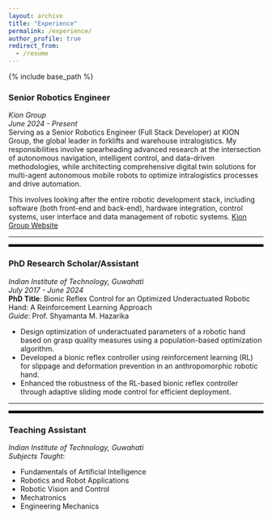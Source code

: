 ```yaml
---
layout: archive
title: "Experience"
permalink: /experience/
author_profile: true
redirect_from:
  - /resume
---
```


{% include base_path %}

<!-- ## Experience -->

### Senior Robotics Engineer  
*Kion Group*  
*June 2024 - Present*  
Serving as a Senior Robotics Engineer (Full Stack Developer) at KION Group, the global leader in forklifts and warehouse intralogistics. My responsibilities involve spearheading advanced research at the intersection of autonomous navigation, intelligent control, and data-driven methodologies, while architecting comprehensive digital twin solutions for multi-agent autonomous mobile robots to optimize intralogistics processes and drive automation.

This involves looking after the entire robotic development stack, including software (both front-end and back-end), hardware integration, control systems, user interface and data management of robotic systems. 
[Kion Group Website](https://www.kiongroup.com/en/)

---
<hr style="border: 2px solid black;">

### **PhD Research Scholar/Assistant**  
*Indian Institute of Technology, Guwahati*  
*July 2017 - June 2024*  
**PhD Title**: Bionic Reflex Control for an Optimized Underactuated Robotic Hand: A Reinforcement Learning Approach  
*Guide*: Prof. Shyamanta M. Hazarika  
- Design optimization of underactuated parameters of a robotic hand based on grasp quality measures using a population-based optimization algorithm.  
- Developed a bionic reflex controller using reinforcement learning (RL) for slippage and deformation prevention in an anthropomorphic robotic hand.  
- Enhanced the robustness of the RL-based bionic reflex controller through adaptive sliding mode control for efficient deployment.

---
<hr style="border: 2px solid black;">

### **Teaching Assistant**  
*Indian Institute of Technology, Guwahati*  
*Subjects Taught*:  
- Fundamentals of Artificial Intelligence  
- Robotics and Robot Applications  
- Robotic Vision and Control  
- Mechatronics  
- Engineering Mechanics
